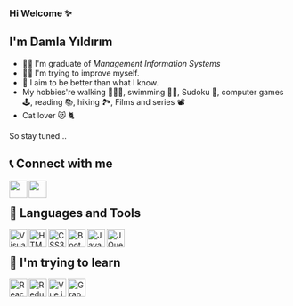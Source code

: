 ### Hi Welcome ✨

## I'm Damla Yıldırım
- 👨‍🎓 I'm graduate of <i>Management Information Systems</i>
- 👩‍💻 I'm trying to improve myself.
- 💪 I aim to be better than what I know.
- My hobbies're walking 🚶🏽‍♀️, swimming 🏊‍♀️, Sudoku 📝, computer games 🕹️, reading 📚, hiking 🏞️, Films and series 📽️
- Cat lover 😻 🐈

So stay tuned...

## 📞 Connect with me
<a href="https://www.linkedin.com/in/damla-yldrm/" target="_blank"><img align="left" src="https://user-images.githubusercontent.com/72522469/152289880-c99bd2ee-3e7c-4e0d-bc16-a6009834635d.png" alt="" width="32px" /></a> 
<a href="https://twitter.com/yasiyoamayildi" target="_blank"><img align="left" src="https://user-images.githubusercontent.com/72522469/152290046-6135955d-933f-4b5d-af54-aa2ff6006b08.png" alt="" width="32px" /></a>
</br>

## 🔧 Languages and Tools

<img align="left" alt="Visual Studio Code" width="32px" src="https://img.icons8.com/color/48/000000/visual-studio-code-2019.png" />
<img align="left" alt="HTML5" width="32px" src="https://img.icons8.com/color/48/000000/html-5--v1.png" />
<img align="left" alt="CSS3" width="32px" src="https://img.icons8.com/color/60/000000/css3.png" />
<img align="left" alt="Bootstrap" width="32px" src="https://img.icons8.com/color/48/000000/bootstrap.png" />
<img align="left" alt="JavaScript" width="32px" src="https://img.icons8.com/color/48/000000/javascript--v1.png" />
<img align="left" alt="JQuery" width="32px" src="https://img.icons8.com/external-tal-revivo-shadow-tal-revivo/48/000000/external-jquery-is-a-javascript-library-designed-to-simplify-html-logo-shadow-tal-revivo.png" />
</br>


## 🔭 I'm trying to learn
<img align="left" alt="React" width="32px" src="https://img.icons8.com/color/48/000000/react-native.png" />
<img align="left" alt="Redux" width="32px" src="https://img.icons8.com/color/48/000000/redux.png" />
<img align="left" alt="Vue.js" width="32px" src="https://img.icons8.com/color/48/000000/vue-js.png" />
<img align="left" alt="GraphQL" width="32px" src="https://img.icons8.com/color/48/000000/graphql.png" />

<!--
**damla-yildirim/damla-yildirim** is a ✨ _special_ ✨ repository because its `README.md` (this file) appears on your GitHub profile.

Here are some ideas to get you started:

- 🔭 I’m currently working on ...
- 🌱 I’m currently learning ...
- 👯 I’m looking to collaborate on ...
- 🤔 I’m looking for help with ...
- 💬 Ask me about ...
- 📫 How to reach me: ...
- 😄 Pronouns: ...
- ⚡ Fun fact: ...
-->
